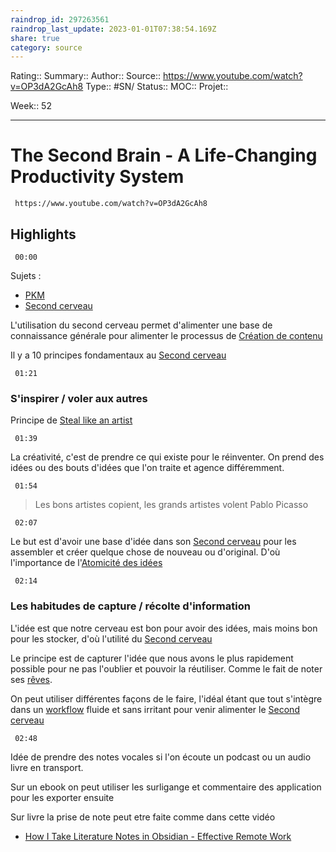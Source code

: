 ```yaml
---
raindrop_id: 297263561
raindrop_last_update: 2023-01-01T07:38:54.169Z
share: true
category: source
---
```


Rating::
Summary:: 
Author::
Source:: https://www.youtube.com/watch?v=OP3dA2GcAh8
Type:: #SN/
Status:: 
MOC::
Projet:: 

Week:: 52

***
# The Second Brain - A Life-Changing Productivity System

```timestamp-url 
 https://www.youtube.com/watch?v=OP3dA2GcAh8
 ```


## Highlights

```timestamp 
 00:00
 ```
Sujets :

- [PKM](PKM)
- [Second cerveau](Second%20cerveau)

L'utilisation du second cerveau permet d'alimenter une base de connaissance générale pour alimenter le processus de [Création de contenu](Cr%C3%A9ation%20de%20contenu.md)

Il y a 10 principes fondamentaux au [Second cerveau](Second%20cerveau)

```timestamp 
 01:21
 ```

### S'inspirer / voler aux autres

Principe de [Steal like an artist](Steal%20like%20an%20artist)

```timestamp 
 01:39
 ```

La créativité, c'est de prendre ce qui existe pour le réinventer. On prend des idées ou des bouts d'idées que l'on traite et agence différemment.

```timestamp 
 01:54
 ```

> Les bons artistes copient, les grands artistes volent
> Pablo Picasso 

```timestamp 
 02:07
 ```

Le but est d'avoir une base d'idée dans son [Second cerveau](Second%20cerveau) pour les assembler et créer quelque chose de nouveau ou d'original.
D'où l'importance de l'[Atomicité des idées](Atomicit%C3%A9%20des%20id%C3%A9es)

```timestamp 
 02:14
 ```

### Les habitudes de capture / récolte d'information

L'idée est que notre cerveau est bon pour avoir des idées, mais moins bon pour les stocker, d'où l'utilité du [Second cerveau](Second%20cerveau)

Le principe est de capturer l'idée que nous avons le plus rapidement possible pour ne pas l'oublier et pouvoir la réutiliser. Comme le fait de noter ses [rêves](r%C3%AAves.md).

On peut utiliser différentes façons de le faire, l'idéal étant que tout s'intègre dans un [workflow](workflow.md) fluide et sans irritant pour venir alimenter le [Second cerveau](Second%20cerveau)

```timestamp 
 02:48
 ```

Idée de prendre des notes vocales si l'on écoute un podcast ou un audio livre en transport.

Sur un ebook on peut utiliser les surligange et commentaire des application pour les exporter ensuite

Sur livre la prise de note peut etre faite comme dans cette vidéo
- [How I Take Literature Notes in Obsidian - Effective Remote Work](How%20I%20Take%20Literature%20Notes%20in%20Obsidian%20-%20Effective%20Remote%20Work)

